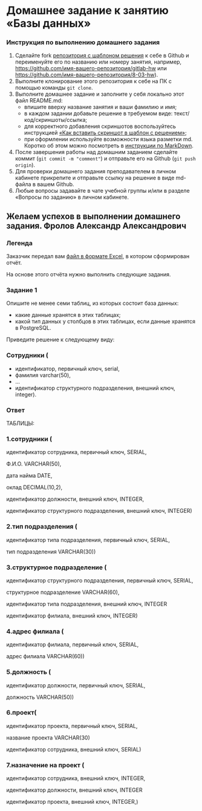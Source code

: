 # Домашнее задание к занятию «Базы данных» 

### Инструкция по выполнению домашнего задания

1. Сделайте fork [репозитория c шаблоном решения](https://github.com/netology-code/sys-pattern-homework) к себе в Github и переименуйте его по названию или номеру занятия, например, https://github.com/имя-вашего-репозитория/gitlab-hw или https://github.com/имя-вашего-репозитория/8-03-hw).
2. Выполните клонирование этого репозитория к себе на ПК с помощью команды `git clone`.
3. Выполните домашнее задание и заполните у себя локально этот файл README.md:
   - впишите вверху название занятия и ваши фамилию и имя;
   - в каждом задании добавьте решение в требуемом виде: текст/код/скриншоты/ссылка;
   - для корректного добавления скриншотов воспользуйтесь инструкцией [«Как вставить скриншот в шаблон с решением»](https://github.com/netology-code/sys-pattern-homework/blob/main/screen-instruction.md);
   - при оформлении используйте возможности языка разметки md. Коротко об этом можно посмотреть в [инструкции по MarkDown](https://github.com/netology-code/sys-pattern-homework/blob/main/md-instruction.md).
4. После завершения работы над домашним заданием сделайте коммит (`git commit -m "comment"`) и отправьте его на Github (`git push origin`).
5. Для проверки домашнего задания преподавателем в личном кабинете прикрепите и отправьте ссылку на решение в виде md-файла в вашем Github.
6. Любые вопросы задавайте в чате учебной группы и/или в разделе «Вопросы по заданию» в личном кабинете.

Желаем успехов в выполнении домашнего задания.
Фролов Александр Александрович
---
### Легенда

Заказчик передал вам [файл в формате Excel](https://github.com/netology-code/sdb-homeworks/blob/main/resources/hw-12-1.xlsx), в котором сформирован отчёт. 

На основе этого отчёта нужно выполнить следующие задания.

### Задание 1

Опишите не менее семи таблиц, из которых состоит база данных:

- какие данные хранятся в этих таблицах;
- какой тип данных у столбцов в этих таблицах, если данные хранятся в PostgreSQL.

Приведите решение к следующему виду:

### Сотрудники (

- идентификатор, первичный ключ, serial,
- фамилия varchar(50),
- ...
- идентификатор структурного подразделения, внешний ключ, integer).
### Ответ
ТАБЛИЦЫ:

### 1.сотрудники (

идентификатор сотрудника, первичный ключ, SERIAL,

Ф.И.О. VARCHAR(50),

дата найма DATE,

оклад DECIMAL(10,2),

идентификатор должности, внешний ключ, INTEGER,

идентификатор структурного подразделения, внешний ключ, INTEGER)

### 2.тип подразделения (

идентификатор типа подразделения, первичный ключ, SERIAL,

тип подразделения VARCHAR(30))

### 3.структурное подразделение (

идентификатор структурного подразделения, первичный ключ, SERIAL,

структурное подразделение VARCHAR(60),

идентификатор типа подразделения, внешний ключ, INTEGER

идентификатор филиала, внешний ключ, INTEGER)

### 4.адрес филиала (

идентификатор филиала, первичный ключ, SERIAL,

адрес филиала VARCHAR(60))

### 5.должность (

идентификатор должности, первичный ключ, SERIAL,

должность VARCHAR(50))

### 6.проект(

идентификатор проекта, первичный ключ, SERIAL,

название проекта VARCHAR(30)

идентификатор сотрудника, внешний ключ, SERIAL)

### 7.назначение на проект (

идентификатор сотрудника, внешний ключ, INTEGER,

идентификатор должности, внешний ключ, INTEGER

идентификатор проекта, внешний ключ, INTEGER,)
